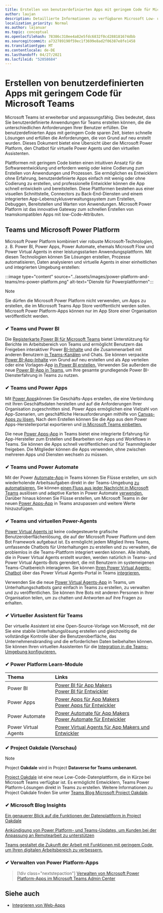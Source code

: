 ```yaml
---
title: Erstellen von benutzerdefinierten Apps mit geringem Code für Microsoft Teams
author: laujan
description: Detaillierte Informationen zu verfügbaren Microsoft Low- und No-Code-Lösungen für Teams
localization_priority: Normal
ms.author: lajanuar
ms.topic: conceptual
ms.openlocfilehash: 78386c310ee4a82e5fdc6832f0cd288181674dbb
ms.sourcegitcommit: a732789190f59ec1f3699e8ad2f06387e8fe1458
ms.translationtype: MT
ms.contentlocale: de-DE
ms.lasthandoff: 04/27/2021
ms.locfileid: "52058684"
---
```

# <a name="create-low-code-custom-apps-for-microsoft-teams"></a>Erstellen von benutzerdefinierten Apps mit geringem Code für Microsoft Teams

Microsoft Teams ist erweiterbar und anpassungsfähig. Dies bedeutet, dass Sie benutzerdefinierte Anwendungen für Teams erstellen können, die die unterschiedlichen Anforderungen Ihrer Benutzer erfüllen. Die benutzerdefinierten Apps mit geringem Code sparen Zeit, bieten schnelle Lösungen und erfüllen die Anforderungen, die von Grund auf neu erstellt wurden. Dieses Dokument bietet eine Übersicht über die Microsoft Power Platform, den Chatbot für virtuelle Power Agents und den virtuellen Assistenten.

Plattformen mit geringem Code bieten einen intuitiven Ansatz für die Softwareentwicklung und erfordern wenig oder keine Codierung zum Erstellen von Anwendungen und Prozessen. Sie ermöglichen es Entwicklern ohne Erfahrung, benutzerdefinierte Apps einfach mit wenig oder ohne Codierung zu erstellen, und professionelle Entwickler können die App schnell entwickeln und bereitstellen. Diese Plattformen bestehen aus einer visuellen Schnittstelle, Connectors zu Back-End-Diensten und einem integrierten App-Lebenszyklusverwaltungssystem zum Erstellen, Debuggen, Bereitstellen und Warten von Anwendungen. Microsoft Power Platform ist das innovative Gateway zum schnellen Erstellen von teamskompatiblen Apps mit low-Code-Attributen.

## <a name="teams-and-microsoft-power-platform"></a>Teams und Microsoft Power Platform

Microsoft Power Platform kombiniert vier robuste Microsoft-Technologien, z. B. Power BI, Power Apps, Power Automate, ehemals Microsoft Flow und Power Virtual Agents in einer leistungsstarken Anwendungsplattform. Mit diesen Technologien können Sie Lösungen erstellen, Prozesse automatisieren, Daten analysieren und virtuelle Agents in einer einheitlichen und integrierten Umgebung erstellen:

:::image type="content" source="../assets/images/power-platform-and-teams/ms-power-platform.png" alt-text="Dienste für Powerplattformen":::

> [!NOTE]
> Sie dürfen die Microsoft Power Platform nicht verwenden, um Apps zu erstellen, die im Microsoft Teams App Store veröffentlicht werden sollen. Microsoft Power Platform-Apps können nur im App Store einer Organisation veröffentlicht werden.

### <a name="-teams-and-power-bi"></a>✔ Teams und Power BI

Die [Registerkarte Power BI für Microsoft Teams](https://powerbi.microsoft.com/blog/announcing-new-power-bi-tab-for-microsoft-teams/) bietet Unterstützung für Berichte im Arbeitsbereich von Teams und ermöglicht Benutzern das Freigeben interaktiver Power [BI-Inhalte](/power-bi/collaborate-share/service-embed-report-microsoft-teams) und die Zusammenarbeit mit anderen Benutzern [in Teams-Kanälen](/power-bi/collaborate-share/service-collaborate-microsoft-teams) und Chats. Sie können verpackte [Power BI-App-Inhalte](/power-bi/collaborate-share/service-create-distribute-apps) von Grund auf neu erstellen und als App verteilen oder eine Vorlagen-App [in Power BI erstellen.](/connect-data/service-template-apps-create) Verwenden Sie außerdem die neue [Power BI-App in Teams,](https://go.microsoft.com/fwlink/?linkid=2143643) um Ihre gesamte grundlegende Power BI-Diensterfahrung in Teams zu nutzen.

### <a name="-teams-and-power-apps"></a>✔ Teams und Power Apps

Mit [Power Apps](/powerapps/powerapps-overview)können Sie Geschäfts-Apps erstellen, die eine Verbindung mit Ihren Geschäftsdaten herstellen und auf die Anforderungen Ihrer Organisation zugeschnitten sind.  Power Apps ermöglichen eine Vielzahl von App-Szenarien, um geschäftliche Herausforderungen mithilfe von [Canvas-Apps zu lösen.](/powerapps/maker/#canvas-apps) Nach dem Erstellen können Sie die App aus dem Power Apps-Herstellerportal exportieren und [in Microsoft Teams einbetten.](/power-platform/admin/embed-app-teams)

Die neue [Power Apps-App](https://go.microsoft.com/fwlink/?linkid=2143374) in Teams bietet eine integrierte Erfahrung für App-Hersteller zum Erstellen und Bearbeiten von Apps und Workflows in Teams. Sie können die Apps schnell veröffentlichen und für Teammitglieder freigeben. Die Mitglieder können die Apps verwenden, ohne zwischen mehreren Apps und Diensten wechseln zu müssen.

### <a name="-teams-and-power-automate"></a>✔ Teams und Power Automate

Mit der Power [Automate-App](https://flow.microsoft.com/connectors/shared_teams/microsoft-teams/) in Teams können Sie Flüsse erstellen, um sich wiederholende Arbeitsaufgaben direkt in der Teams-Umgebung [zu automatisieren.](/power-automate/flows-teams) Sie können [einen Fluss aus jeder Nachricht in Microsoft Teams](/power-automate/trigger-flow-teams-message) auslösen und adaptive Karten in Power Automate [verwenden.](/power-automate/create-adaptive-cards) Darüber hinaus können Sie Flüsse erstellen, um Microsoft Teams in der neuen [Power Apps-App](https://go.microsoft.com/fwlink/?linkid=2143539) in Teams anzupassen und weitere Werte hinzuzufügen.

### <a name="-teams-and-power-virtual-agents"></a>✔ Teams und virtuellen Power-Agents

[Power Virtual Agents ist](/power-virtual-agents/fundamentals-what-is-power-virtual-agents) keine codegesteuerte grafische Benutzeroberflächenlösung, die auf der Microsoft Power Platform und dem Bot Framework aufgebaut ist. Es ermöglicht jedem Mitglied Ihres Teams, umfassende Chatbots für Unterhaltungen zu erstellen und zu verwalten, die problemlos in die Teams-Plattform integriert werden können. Alle inhalte, die in Power Virtual Agents erstellt wurden, werden natürlich in Teams- und Power Virtual Agents-Bots gerendert, die mit Benutzern im systemeigenen Teams-Chatbereich interagieren. Sie können [Ihren Power Virtual Agents-Chatbot](/power-virtual-agents/publication-add-bot-to-microsoft-teams) über das Power Virtual Agents-Portal in Teams [integrieren.](https://powervirtualagents.microsoft.com)

Verwenden Sie die neue [Power Virtual Agents-App](https://aka.ms/pva-teams-docs) in Teams, um Unterhaltungschatbots ganz einfach in Teams zu erstellen, zu verwalten und zu veröffentlichen. Sie können Ihre Bots mit anderen Personen in Ihrer Organisation teilen, um zu chatten und Antworten auf ihre Fragen zu erhalten.

### <a name="-virtual-assistant-for-teams"></a>✔ Virtueller Assistent für Teams

Der virtuelle Assistent ist eine Open-Source-Vorlage von Microsoft, mit der Sie eine stabile Unterhaltungslösung erstellen und gleichzeitig die vollständige Kontrolle über die Benutzeroberfläche, das Unternehmensbranding und die erforderlichen Daten beibehalten können. Sie können Ihren virtuellen Assistenten für die [Integration in die Teams-Umgebung konfigurieren.](https://microsoft.github.io/botframework-solutions/clients-and-channels/tutorials/enable-teams/1-intro) 

### <a name="-power-platform-learn-modules"></a>✔ Power Platform Learn-Module

|  Thema  |  Links  |
|:---------|:----------------------|
|Power BI|[Power BI für App Makers](/learn/browse/?expanded=power-platform&products=power-bi&roles=maker)</br>[Power BI für Entwickler](/learn/browse/?expanded=power-platform&products=power-bi&roles=developer)|
|Power Apps|[Power Apps für App Makers](/learn/browse/?products=power-apps&roles=maker)</br>[Power Apps für Entwickler](/learn/browse/?products=power-apps)|
|Power Automate|[Power Automate für App Makers](/learn/browse/?expanded=power-platform&products=power-automate&roles=maker)</br>[Power Automate für Entwickler](/learn/browse/?expanded=power-platform&products=power-automate&roles=developer)|
|Power Virtual Agents|[Power Virtual Agents für App Makers und Entwickler](/learn/browse/?products=power-virtual-agents&expanded=power-platform&roles=maker)|

### <a name="-project-oakdale-preview"></a>✔ Project Oakdale (Vorschau)

> [!NOTE]
> Project **Oakdale** wird in Project **Dataverse for Teams umbenannt.**

[Project Oakdale](https://techcommunity.microsoft.com/t5/microsoft-teams-blog/teams-is-shaping-the-future-of-work-with-low-code-features-to/ba-p/1507180
) ist eine neue Low-Code-Datenplattform, die in Kürze bei Microsoft Teams verfügbar ist. Es ermöglicht Entwicklern, Teams Power Platform-Lösungen direkt in Teams zu erstellen. Weitere Informationen zu Project Oakdale finden Sie unter [Teams Blog Microsoft Project Oakdale](https://powerapps.microsoft.com/blog/introducing-project-oakdale-a-new-low-code-data-platform-for-microsoft-teams).

### <a name="-microsoft-blog-insights"></a>✔ Microsoft Blog Insights

[Ein genauerer Blick auf die Funktionen der Datenplattform in Project Oakdale](https://powerapps.microsoft.com/blog/a-closer-look-at-data-platform-capabilities-in-project-oakdale/)

[Ankündigung von Power Platform- und Teams-Updates, um Kunden bei der Anpassung an Remotearbeit zu unterstützen](https://cloudblogs.microsoft.com/powerplatform/2020/05/19/announcing-power-platform-and-teams-updates-to-help-customers-adapt-to-remote-work/)

[Teams gestaltet die Zukunft der Arbeit mit Funktionen mit geringem Code, um Ihren digitalen Arbeitsbereich zu verbessern.](https://techcommunity.microsoft.com/t5/microsoft-teams-blog/teams-is-shaping-the-future-of-work-with-low-code-features-to/ba-p/1507180)

### <a name="-managing-power-platform-apps"></a>✔ Verwalten von Power Platform-Apps

> [!div class="nextstepaction"]
> [Verwalten von Microsoft Power Platform-Apps im Microsoft Teams Admin Center](/microsoftteams/manage-power-platform-apps)

## <a name="see-also"></a>Siehe auch

- [Integrieren von Web-Apps](~/samples/integrate-web-apps-overview.md)
